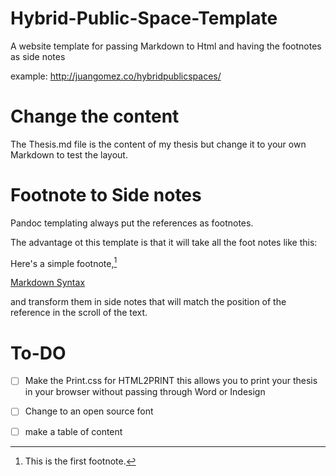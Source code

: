 # Hybrid-Public-Space-Template
A website template for passing Markdown to Html and having the footnotes as  side notes

example: http://juangomez.co/hybridpublicspaces/

# Change the content

The Thesis.md file is the content of my thesis but change it to your own Markdown to test the layout.

# Footnote to Side notes

Pandoc templating always put the references as footnotes.

The advantage ot this template is that it will take all the foot notes like this:


Here's a simple footnote,[^1]

[^1]: This is the first footnote.

[Markdown Syntax](https://www.markdownguide.org/extended-syntax/)


and transform them in side notes that will match the position of the reference in the scroll of the text.

# To-DO

- [ ] Make the Print.css for HTML2PRINT this allows you to print your thesis in your browser without passing through Word or Indesign

- [ ] Change to an open source font
- [ ] make a table of content


